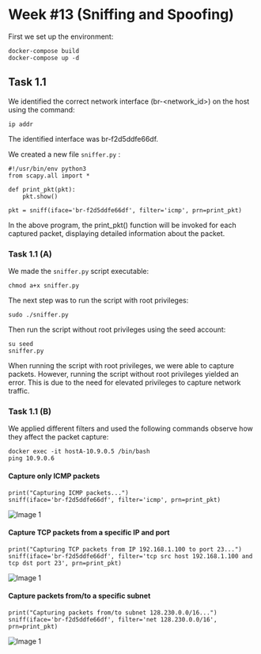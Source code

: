 # Week #13 (Sniffing and Spoofing)

First we set up the environment:
```
docker-compose build  
docker-compose up -d  
```
## Task 1.1
We identified the correct network interface (br-<network_id>) on the host using the command:
```
ip addr 
 ```
The identified interface was br-f2d5ddfe66df.

We created a new file ```sniffer.py``` :
```
#!/usr/bin/env python3
from scapy.all import *

def print_pkt(pkt):
    pkt.show()

pkt = sniff(iface='br-f2d5ddfe66df', filter='icmp', prn=print_pkt)
````
In the above program, the print_pkt() function will be invoked for each captured packet, displaying detailed information about the packet.

### Task 1.1 (A)

We made the ```sniffer.py``` script executable:
```
chmod a+x sniffer.py
```
The next step was to run the script with root privileges:
```
sudo ./sniffer.py
```

Then run the script without root privileges using the seed account:
```
su seed
sniffer.py
```

When running the script with root privileges, we were able to capture packets. However, running the script without root privileges yielded an error. This is due to the need for elevated privileges to capture network traffic.

### Task 1.1 (B)
We applied different filters and used the following commands observe how they affect the packet capture:
```
docker exec -it hostA-10.9.0.5 /bin/bash
ping 10.9.0.6 
```

#### Capture only ICMP packets
```
print("Capturing ICMP packets...")
sniff(iface='br-f2d5ddfe66df', filter='icmp', prn=print_pkt)
```
![Image 1](https://git.fe.up.pt/fsi/fsi2425/logs/l05g06/-/raw/main/Images/Task1_LOGBOOK13_1.png)

#### Capture TCP packets from a specific IP and port
```
print("Capturing TCP packets from IP 192.168.1.100 to port 23...")
sniff(iface='br-f2d5ddfe66df', filter='tcp src host 192.168.1.100 and tcp dst port 23', prn=print_pkt)
```
![Image 1](https://git.fe.up.pt/fsi/fsi2425/logs/l05g06/-/raw/main/Images/Task1_LOGBOOK13_2.png)

#### Capture packets from/to a specific subnet
```
print("Capturing packets from/to subnet 128.230.0.0/16...")
sniff(iface='br-f2d5ddfe66df', filter='net 128.230.0.0/16', prn=print_pkt)
```
![Image 1](https://git.fe.up.pt/fsi/fsi2425/logs/l05g06/-/raw/main/Images/Task1_LOGBOOK13_3.png)
